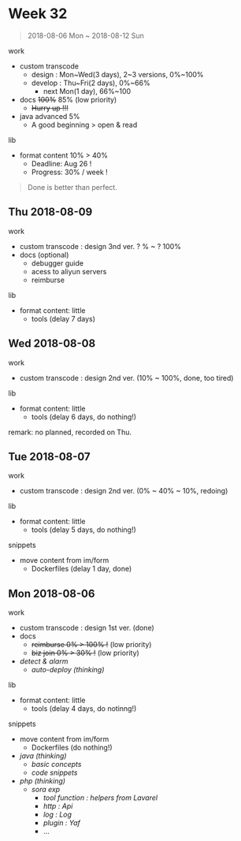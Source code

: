 # Week 32

> 2018-08-06 Mon ~ 2018-08-12 Sun

work

- custom transcode
    - design : Mon~Wed(3 days), 2~3 versions, 0%~100%
    - develop : Thu~Fri(2 days),  0%~66%
        - next Mon(1 day), 66%~100
- docs ~~100%~~ 85% (low priority)
    - ~~Hurry up !!!~~
- java advanced 5%
    - A good beginning > open & read

lib

- format content 10% > 40%
    - Deadline: Aug 26 !
    - Progress: 30% / week !

> Done is better than perfect.

## Thu 2018-08-09

work

- custom transcode : design 3nd ver. ? % ~ ? 100%
- docs (optional)
    - debugger guide
    - acess to aliyun servers
    - reimburse

lib

- format content: little
    - tools (delay 7 days)

## Wed 2018-08-08

work

- custom transcode : design 2nd ver. (10% ~ 100%, done, too tired)

lib

- format content: little
    - tools (delay 6 days, do nothing!)

remark: no planned, recorded on Thu.

## Tue 2018-08-07

work

- custom transcode : design 2nd ver. (0% ~ 40% ~ 10%, redoing)

lib

- format content: little
    - tools (delay 5 days, do nothing!)

snippets

- move content from im/form
    - Dockerfiles (delay 1 day, done)

## Mon 2018-08-06

work

- custom transcode : design 1st ver. (done)
- docs
    - ~~reimburse 0% > 100% !~~ (low priority)
    - ~~biz join 0% > 30% !~~ (low priority)
- _detect & alarm_
    - _auto-deploy (thinking)_

lib

- format content: little
    - tools (delay 4 days, do notinng!)

snippets

- move content from im/form
    - Dockerfiles (do nothing!)
- _java (thinking)_
    - _basic concepts_
    - _code snippets_
- _php (thinking)_
    - _sora exp_
        - _tool function : helpers from Lavarel_
        - _http : Api_
        - _log : Log_
        - _plugin : Yaf_
        - …
